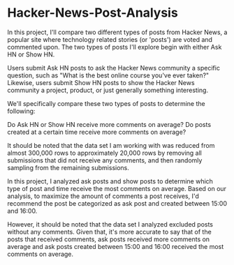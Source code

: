 # Hacker-News-Post-Analysis

In this project, I'll compare two different types of posts from Hacker News, a popular site where technology related stories (or 'posts') are voted and commented upon. The two types of posts I'll explore begin with either Ask HN or Show HN.

Users submit Ask HN posts to ask the Hacker News community a specific question, such as "What is the best online course you've ever taken?" Likewise, users submit Show HN posts to show the Hacker News community a project, product, or just generally something interesting.

We'll specifically compare these two types of posts to determine the following:

Do Ask HN or Show HN receive more comments on average? 
Do posts created at a certain time receive more comments on average? 

It should be noted that the data set I am working with was reduced from almost 300,000 rows to approximately 20,000 rows by removing all submissions that did not receive any comments, and then randomly sampling from the remaining submissions.


In this project, I analyzed ask posts and show posts to determine which type of post and time receive the most comments on average. Based on our analysis, to maximize the amount of comments a post receives, I'd recommend the post be categorized as ask post and created between 15:00 and 16:00.

However, it should be noted that the data set I analyzed excluded posts without any comments. Given that, it's more accurate to say that of the posts that received comments, ask posts received more comments on average and ask posts created between 15:00 and 16:00 received the most comments on average.

